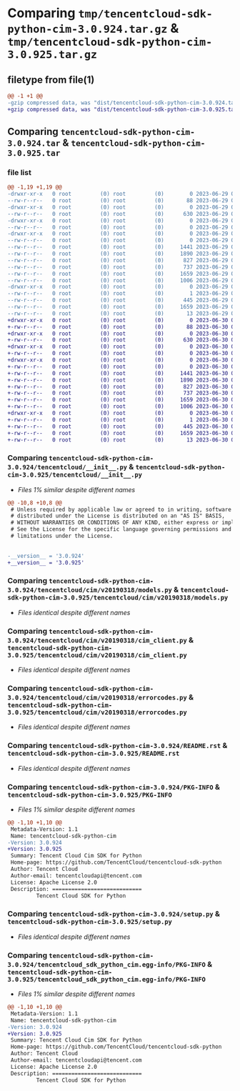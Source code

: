 # Comparing `tmp/tencentcloud-sdk-python-cim-3.0.924.tar.gz` & `tmp/tencentcloud-sdk-python-cim-3.0.925.tar.gz`

## filetype from file(1)

```diff
@@ -1 +1 @@
-gzip compressed data, was "dist/tencentcloud-sdk-python-cim-3.0.924.tar", last modified: Thu Jun 29 00:26:52 2023, max compression
+gzip compressed data, was "dist/tencentcloud-sdk-python-cim-3.0.925.tar", last modified: Fri Jun 30 02:03:22 2023, max compression
```

## Comparing `tencentcloud-sdk-python-cim-3.0.924.tar` & `tencentcloud-sdk-python-cim-3.0.925.tar`

### file list

```diff
@@ -1,19 +1,19 @@
-drwxr-xr-x   0 root         (0) root         (0)        0 2023-06-29 00:26:52.000000 tencentcloud-sdk-python-cim-3.0.924/
--rw-r--r--   0 root         (0) root         (0)       88 2023-06-29 00:26:52.000000 tencentcloud-sdk-python-cim-3.0.924/setup.cfg
-drwxr-xr-x   0 root         (0) root         (0)        0 2023-06-29 00:26:52.000000 tencentcloud-sdk-python-cim-3.0.924/tencentcloud/
--rw-r--r--   0 root         (0) root         (0)      630 2023-06-29 00:26:52.000000 tencentcloud-sdk-python-cim-3.0.924/tencentcloud/__init__.py
-drwxr-xr-x   0 root         (0) root         (0)        0 2023-06-29 00:26:52.000000 tencentcloud-sdk-python-cim-3.0.924/tencentcloud/cim/
--rw-r--r--   0 root         (0) root         (0)        0 2023-06-29 00:26:52.000000 tencentcloud-sdk-python-cim-3.0.924/tencentcloud/cim/__init__.py
-drwxr-xr-x   0 root         (0) root         (0)        0 2023-06-29 00:26:52.000000 tencentcloud-sdk-python-cim-3.0.924/tencentcloud/cim/v20190318/
--rw-r--r--   0 root         (0) root         (0)        0 2023-06-29 00:26:52.000000 tencentcloud-sdk-python-cim-3.0.924/tencentcloud/cim/v20190318/__init__.py
--rw-r--r--   0 root         (0) root         (0)     1441 2023-06-29 00:26:52.000000 tencentcloud-sdk-python-cim-3.0.924/tencentcloud/cim/v20190318/models.py
--rw-r--r--   0 root         (0) root         (0)     1890 2023-06-29 00:26:52.000000 tencentcloud-sdk-python-cim-3.0.924/tencentcloud/cim/v20190318/cim_client.py
--rw-r--r--   0 root         (0) root         (0)      827 2023-06-29 00:26:52.000000 tencentcloud-sdk-python-cim-3.0.924/tencentcloud/cim/v20190318/errorcodes.py
--rw-r--r--   0 root         (0) root         (0)      737 2023-06-29 00:26:52.000000 tencentcloud-sdk-python-cim-3.0.924/README.rst
--rw-r--r--   0 root         (0) root         (0)     1659 2023-06-29 00:26:52.000000 tencentcloud-sdk-python-cim-3.0.924/PKG-INFO
--rw-r--r--   0 root         (0) root         (0)     1006 2023-06-29 00:26:52.000000 tencentcloud-sdk-python-cim-3.0.924/setup.py
-drwxr-xr-x   0 root         (0) root         (0)        0 2023-06-29 00:26:52.000000 tencentcloud-sdk-python-cim-3.0.924/tencentcloud_sdk_python_cim.egg-info/
--rw-r--r--   0 root         (0) root         (0)        1 2023-06-29 00:26:52.000000 tencentcloud-sdk-python-cim-3.0.924/tencentcloud_sdk_python_cim.egg-info/dependency_links.txt
--rw-r--r--   0 root         (0) root         (0)      445 2023-06-29 00:26:52.000000 tencentcloud-sdk-python-cim-3.0.924/tencentcloud_sdk_python_cim.egg-info/SOURCES.txt
--rw-r--r--   0 root         (0) root         (0)     1659 2023-06-29 00:26:52.000000 tencentcloud-sdk-python-cim-3.0.924/tencentcloud_sdk_python_cim.egg-info/PKG-INFO
--rw-r--r--   0 root         (0) root         (0)       13 2023-06-29 00:26:52.000000 tencentcloud-sdk-python-cim-3.0.924/tencentcloud_sdk_python_cim.egg-info/top_level.txt
+drwxr-xr-x   0 root         (0) root         (0)        0 2023-06-30 02:03:22.000000 tencentcloud-sdk-python-cim-3.0.925/
+-rw-r--r--   0 root         (0) root         (0)       88 2023-06-30 02:03:22.000000 tencentcloud-sdk-python-cim-3.0.925/setup.cfg
+drwxr-xr-x   0 root         (0) root         (0)        0 2023-06-30 02:03:22.000000 tencentcloud-sdk-python-cim-3.0.925/tencentcloud/
+-rw-r--r--   0 root         (0) root         (0)      630 2023-06-30 02:03:22.000000 tencentcloud-sdk-python-cim-3.0.925/tencentcloud/__init__.py
+drwxr-xr-x   0 root         (0) root         (0)        0 2023-06-30 02:03:22.000000 tencentcloud-sdk-python-cim-3.0.925/tencentcloud/cim/
+-rw-r--r--   0 root         (0) root         (0)        0 2023-06-30 02:03:22.000000 tencentcloud-sdk-python-cim-3.0.925/tencentcloud/cim/__init__.py
+drwxr-xr-x   0 root         (0) root         (0)        0 2023-06-30 02:03:22.000000 tencentcloud-sdk-python-cim-3.0.925/tencentcloud/cim/v20190318/
+-rw-r--r--   0 root         (0) root         (0)        0 2023-06-30 02:03:22.000000 tencentcloud-sdk-python-cim-3.0.925/tencentcloud/cim/v20190318/__init__.py
+-rw-r--r--   0 root         (0) root         (0)     1441 2023-06-30 02:03:22.000000 tencentcloud-sdk-python-cim-3.0.925/tencentcloud/cim/v20190318/models.py
+-rw-r--r--   0 root         (0) root         (0)     1890 2023-06-30 02:03:22.000000 tencentcloud-sdk-python-cim-3.0.925/tencentcloud/cim/v20190318/cim_client.py
+-rw-r--r--   0 root         (0) root         (0)      827 2023-06-30 02:03:22.000000 tencentcloud-sdk-python-cim-3.0.925/tencentcloud/cim/v20190318/errorcodes.py
+-rw-r--r--   0 root         (0) root         (0)      737 2023-06-30 02:03:22.000000 tencentcloud-sdk-python-cim-3.0.925/README.rst
+-rw-r--r--   0 root         (0) root         (0)     1659 2023-06-30 02:03:22.000000 tencentcloud-sdk-python-cim-3.0.925/PKG-INFO
+-rw-r--r--   0 root         (0) root         (0)     1006 2023-06-30 02:03:22.000000 tencentcloud-sdk-python-cim-3.0.925/setup.py
+drwxr-xr-x   0 root         (0) root         (0)        0 2023-06-30 02:03:22.000000 tencentcloud-sdk-python-cim-3.0.925/tencentcloud_sdk_python_cim.egg-info/
+-rw-r--r--   0 root         (0) root         (0)        1 2023-06-30 02:03:22.000000 tencentcloud-sdk-python-cim-3.0.925/tencentcloud_sdk_python_cim.egg-info/dependency_links.txt
+-rw-r--r--   0 root         (0) root         (0)      445 2023-06-30 02:03:22.000000 tencentcloud-sdk-python-cim-3.0.925/tencentcloud_sdk_python_cim.egg-info/SOURCES.txt
+-rw-r--r--   0 root         (0) root         (0)     1659 2023-06-30 02:03:22.000000 tencentcloud-sdk-python-cim-3.0.925/tencentcloud_sdk_python_cim.egg-info/PKG-INFO
+-rw-r--r--   0 root         (0) root         (0)       13 2023-06-30 02:03:22.000000 tencentcloud-sdk-python-cim-3.0.925/tencentcloud_sdk_python_cim.egg-info/top_level.txt
```

### Comparing `tencentcloud-sdk-python-cim-3.0.924/tencentcloud/__init__.py` & `tencentcloud-sdk-python-cim-3.0.925/tencentcloud/__init__.py`

 * *Files 1% similar despite different names*

```diff
@@ -10,8 +10,8 @@
 # Unless required by applicable law or agreed to in writing, software
 # distributed under the License is distributed on an "AS IS" BASIS,
 # WITHOUT WARRANTIES OR CONDITIONS OF ANY KIND, either express or implied.
 # See the License for the specific language governing permissions and
 # limitations under the License.
 
 
-__version__ = '3.0.924'
+__version__ = '3.0.925'
```

### Comparing `tencentcloud-sdk-python-cim-3.0.924/tencentcloud/cim/v20190318/models.py` & `tencentcloud-sdk-python-cim-3.0.925/tencentcloud/cim/v20190318/models.py`

 * *Files identical despite different names*

### Comparing `tencentcloud-sdk-python-cim-3.0.924/tencentcloud/cim/v20190318/cim_client.py` & `tencentcloud-sdk-python-cim-3.0.925/tencentcloud/cim/v20190318/cim_client.py`

 * *Files identical despite different names*

### Comparing `tencentcloud-sdk-python-cim-3.0.924/tencentcloud/cim/v20190318/errorcodes.py` & `tencentcloud-sdk-python-cim-3.0.925/tencentcloud/cim/v20190318/errorcodes.py`

 * *Files identical despite different names*

### Comparing `tencentcloud-sdk-python-cim-3.0.924/README.rst` & `tencentcloud-sdk-python-cim-3.0.925/README.rst`

 * *Files identical despite different names*

### Comparing `tencentcloud-sdk-python-cim-3.0.924/PKG-INFO` & `tencentcloud-sdk-python-cim-3.0.925/PKG-INFO`

 * *Files 1% similar despite different names*

```diff
@@ -1,10 +1,10 @@
 Metadata-Version: 1.1
 Name: tencentcloud-sdk-python-cim
-Version: 3.0.924
+Version: 3.0.925
 Summary: Tencent Cloud Cim SDK for Python
 Home-page: https://github.com/TencentCloud/tencentcloud-sdk-python
 Author: Tencent Cloud
 Author-email: tencentcloudapi@tencent.com
 License: Apache License 2.0
 Description: ============================
         Tencent Cloud SDK for Python
```

### Comparing `tencentcloud-sdk-python-cim-3.0.924/setup.py` & `tencentcloud-sdk-python-cim-3.0.925/setup.py`

 * *Files identical despite different names*

### Comparing `tencentcloud-sdk-python-cim-3.0.924/tencentcloud_sdk_python_cim.egg-info/PKG-INFO` & `tencentcloud-sdk-python-cim-3.0.925/tencentcloud_sdk_python_cim.egg-info/PKG-INFO`

 * *Files 1% similar despite different names*

```diff
@@ -1,10 +1,10 @@
 Metadata-Version: 1.1
 Name: tencentcloud-sdk-python-cim
-Version: 3.0.924
+Version: 3.0.925
 Summary: Tencent Cloud Cim SDK for Python
 Home-page: https://github.com/TencentCloud/tencentcloud-sdk-python
 Author: Tencent Cloud
 Author-email: tencentcloudapi@tencent.com
 License: Apache License 2.0
 Description: ============================
         Tencent Cloud SDK for Python
```

